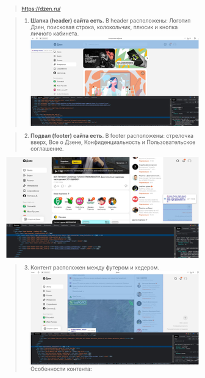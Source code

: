 > https://dzen.ru/ 

>1.  **Шапка (header) сайта есть.**
В header расположены: Логотип Дзен, поисковая строка, колокольчик, плюсик и кнопка личного кабинета.
![header](header.jpg)

> 2. **Подвал (footer) сайта есть.**
В footer расположены: стрелочка вверх, Все о Дзене, Конфиденциальность и Пользовательское соглашение.

![footer](footer.jpg)
> 3. Контент расположен между футером и хедером.
![kontent](kontent.jpg)
> Особенности контента:
